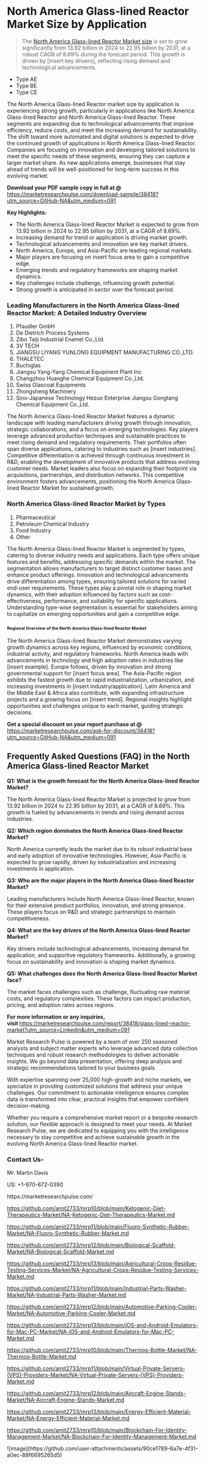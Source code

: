 <h1>North America Glass-lined Reactor Market&nbsp;Size by Application</h1><blockquote><p>The <a href="https://marketresearchpulse.com/download-sample/38418?utm_source=GitHub-NA&amp;utm_medium=091">North America Glass-lined Reactor Market size</a> is set to grow significantly from 13.92 billion in 2024 to 22.95 billion by 2031, at a robust CAGR of 8.69% during the forecast period. This growth is driven by [insert key drivers], reflecting rising demand and technological advancements.</p></blockquote><ul><li>Type AE<li> Type BE<li> Type CE</li></ul><p>The North America Glass-lined Reactor market size by application is experiencing strong growth, particularly in applications like North America Glass-lined Reactor and North America Glass-lined Reactor. These segments are expanding due to technological advancements that improve efficiency, reduce costs, and meet the increasing demand for sustainability. The shift toward more automated and digital solutions is expected to drive the continued growth of applications in North America Glass-lined Reactor. Companies are focusing on innovation and developing tailored solutions to meet the specific needs of these segments, ensuring they can capture a larger market share. As new applications emerge, businesses that stay ahead of trends will be well-positioned for long-term success in this evolving market.</p><p><strong>Download your PDF sample copy in full at @ </strong><a href="https://marketresearchpulse.com/download-sample/38418?utm_source=GitHub-NA&amp;utm_medium=091">https://marketresearchpulse.com/download-sample/38418?utm_source=GitHub-NA&amp;utm_medium=091</a></p><p><strong>Key Highlights: </strong></p><ul><li>The North America Glass-lined Reactor Market is expected to grow from 13.92 billion in 2024 to 22.95 billion by 2031, at a CAGR of 8.69%.</li><li>Increasing demand for trend or application is driving market growth.</li><li>Technological advancements and innovation are key market drivers.</li><li>North America, Europe, and Asia-Pacific are leading regional markets.</li><li>Major players are focusing on insert focus area to gain a competitive edge.</li><li>Emerging trends and regulatory frameworks are shaping market dynamics.</li><li>Key challenges include challenge, influencing growth potential.</li><li>Strong growth is anticipated in sector over the forecast period.</li></ul><h3>Leading Manufacturers in the North America Glass-lined Reactor Market: A Detailed Industry Overview</h3><ol><li>Pfaudler GmbH</li><li>De Dietrich Process Systems</li><li>Zibo Taiji Industrial Enamel Co.,Ltd.</li><li>3V TECH</li><li>JIANGSU LIYANG YUNLONG EQUIPMENT MANUFACTURING CO.,LTD.</li><li>THALETEC</li><li>Buchiglas</li><li>Jiangsu Yang-Yang Chemical Equipment Plant Inc</li><li>Changzhou Huanghe Chemical Equipment Co.,Ltd.</li><li>Swiss Glascoat Equipments</li><li>Zhongsheng Machinery</li><li>Sino-Japanese Technology Hezuo Enterprise Jiangsu Gongtang Chemical Equipment Co.,Ltd.</li></ol><div class="flex max-w-full flex-col flex-grow"><div class="min-h-8 text-message flex w-full flex-col items-end gap-2 whitespace-normal break-words [.text-message+&amp;]:mt-5" dir="auto" data-message-author-role="assistant" data-message-id="fd8432e4-4910-450d-b182-61b7bfb0a01f" data-message-model-slug="gpt-4o"><div class="flex w-full flex-col gap-1 empty:hidden first:pt-[3px]"><div class="markdown prose w-full break-words dark:prose-invert light"><p>The North America Glass-lined Reactor Market features a dynamic landscape with leading manufacturers driving growth through innovation, strategic collaborations, and a focus on emerging technologies. Key players leverage advanced production techniques and sustainable practices to meet rising demand and regulatory requirements. Their portfolios often span diverse applications, catering to industries such as [insert industries]. Competitive differentiation is achieved through continuous investment in R&amp;D, enabling the development of innovative products that address evolving customer needs. Market leaders also focus on expanding their footprint via acquisitions, partnerships, and distribution networks. This competitive environment fosters advancements, positioning the North America Glass-lined Reactor Market for sustained growth.</p></div></div></div></div><h3>North America Glass-lined Reactor Market by Types</h3><ol><li>Pharmaceutical<li> Petroleum Chemical Industry<li> Food Industry<li> Other</li></ol><div class="flex max-w-full flex-col flex-grow"><div class="min-h-8 text-message flex w-full flex-col items-end gap-2 whitespace-normal break-words [.text-message+&amp;]:mt-5" dir="auto" data-message-author-role="assistant" data-message-id="084470be-0bb7-4664-bddf-5156b4f41249" data-message-model-slug="gpt-4o-mini"><div class="flex w-full flex-col gap-1 empty:hidden first:pt-[3px]"><div class="markdown prose w-full break-words dark:prose-invert light"><p>The North America Glass-lined Reactor Market is segmented by types, catering to diverse industry needs and applications. Each type offers unique features and benefits, addressing specific demands within the market. The segmentation allows manufacturers to target distinct customer bases and enhance product offerings. Innovation and technological advancements drive differentiation among types, ensuring tailored solutions for varied end-user requirements. These types play a pivotal role in shaping market dynamics, with their adoption influenced by factors such as cost-effectiveness, performance, and suitability for specific applications. Understanding type-wise segmentation is essential for stakeholders aiming to capitalize on emerging opportunities and gain a competitive edge.</p></div></div></div></div><h3><span style="font-size: 11px;">Regional Overview of the North America Glass-lined Reactor Market</span></h3><div class="flex max-w-full flex-col flex-grow"><div class="min-h-8 text-message flex w-full flex-col items-end gap-2 whitespace-normal break-words [.text-message+&amp;]:mt-5" dir="auto" data-message-author-role="assistant" data-message-id="e9038762-ce64-4e30-91c9-9bd413514231" data-message-model-slug="gpt-4o-mini"><div class="flex w-full flex-col gap-1 empty:hidden first:pt-[3px]"><div class="markdown prose w-full break-words dark:prose-invert light"><p>The North America Glass-lined Reactor Market demonstrates varying growth dynamics across key regions, influenced by economic conditions, industrial activity, and regulatory frameworks. North America leads with advancements in technology and high adoption rates in industries like [insert example]. Europe follows, driven by innovation and strong governmental support for [insert focus area]. The Asia-Pacific region exhibits the fastest growth due to rapid industrialization, urbanization, and increasing investments in [insert industry/application]. Latin America and the Middle East &amp; Africa also contribute, with expanding infrastructure projects and a growing focus on [insert trend]. Regional insights highlight opportunities and challenges unique to each market, guiding strategic decisions.</p></div></div></div></div><p><strong>Get a special discount on your report purchase at @ </strong><a href="https://marketresearchpulse.com/ask-for-discount/38418?utm_source=GitHub-NA&amp;utm_medium=091">https://marketresearchpulse.com/ask-for-discount/38418?utm_source=GitHub-NA&amp;utm_medium=091</a></p><h2>Frequently Asked Questions (FAQ) in the North America Glass-lined Reactor Market</h2><p><strong>Q1: What is the growth forecast for the North America Glass-lined Reactor Market?</strong></p><p>The North America Glass-lined Reactor Market is projected to grow from 13.92 billion in 2024 to 22.95 billion by 2031, at a CAGR of 8.69%. This growth is fueled by advancements in trends and rising demand across industries.</p><p><strong>Q2: Which region dominates the North America Glass-lined Reactor Market?</strong></p><p>North America currently leads the market due to its robust industrial base and early adoption of innovative technologies. However, Asia-Pacific is expected to grow rapidly, driven by industrialization and increasing investments in application.</p><p><strong>Q3: Who are the major players in the North America Glass-lined Reactor Market?</strong></p><p>Leading manufacturers include North America Glass-lined Reactor, known for their extensive product portfolios, innovation, and strong presence. These players focus on R&amp;D and strategic partnerships to maintain competitiveness.</p><p><strong>Q4: What are the key drivers of the North America Glass-lined Reactor Market?</strong></p><p>Key drivers include technological advancements, increasing demand for application, and supportive regulatory frameworks. Additionally, a growing focus on sustainability and innovation is shaping market dynamics.</p><p><strong>Q5: What challenges does the North America Glass-lined Reactor Market face?</strong></p><p>The market faces challenges such as challenge, fluctuating raw material costs, and regulatory complexities. These factors can impact production, pricing, and adoption rates across regions.</p><p><strong>For more information or any inquiries, visit&nbsp;</strong><a href="https://marketresearchpulse.com/report/38418/glass-lined-reactor-market?utm_source=Linkedin&utm_medium=091">https://marketresearchpulse.com/report/38418/glass-lined-reactor-market?utm_source=Linkedin&utm_medium=091</a></p><p>Market Research Pulse is powered by a team of over 250 seasoned analysts and subject matter experts who leverage advanced data collection techniques and robust research methodologies to deliver actionable insights. We go beyond data presentation, offering deep analysis and strategic recommendations tailored to your business goals.</p><p>With expertise spanning over 25,000 high-growth and niche markets, we specialize in providing customized solutions that address your unique challenges. Our commitment to actionable intelligence ensures complex data is transformed into clear, practical insights that empower confident decision-making.</p><p>Whether you require a comprehensive market report or a bespoke research solution, our flexible approach is designed to meet your needs. At Market Research Pulse, we are dedicated to equipping you with the intelligence necessary to stay competitive and achieve sustainable growth in the evolving North America Glass-lined Reactor market.</p><h3><strong>Contact Us-</strong></h3><p>Mr. Martin Davis</p><p>US: +1-970-672-0390</p><p>https://marketresearchpulse.com/</p><p><a href="https://github.com/amit2733/mrp10/blob/main/Ketogenic-Diet-Therapeutics-Market/NA-Ketogenic-Diet-Therapeutics-Market.md">https://github.com/amit2733/mrp10/blob/main/Ketogenic-Diet-Therapeutics-Market/NA-Ketogenic-Diet-Therapeutics-Market.md</a></p><p><a href="https://github.com/amit2733/mrp11/blob/main/Fluoro-Synthetic-Rubber-Market/NA-Fluoro-Synthetic-Rubber-Market.md">https://github.com/amit2733/mrp11/blob/main/Fluoro-Synthetic-Rubber-Market/NA-Fluoro-Synthetic-Rubber-Market.md</a></p><p><a href="https://github.com/amit2733/mrp12/blob/main/Biological-Scaffold-Market/NA-Biological-Scaffold-Market.md">https://github.com/amit2733/mrp12/blob/main/Biological-Scaffold-Market/NA-Biological-Scaffold-Market.md</a></p><p><a href="https://github.com/amit2733/mrp13/blob/main/Agricultural-Crops-Residue-Testing-Services-Market/NA-Agricultural-Crops-Residue-Testing-Services-Market.md">https://github.com/amit2733/mrp13/blob/main/Agricultural-Crops-Residue-Testing-Services-Market/NA-Agricultural-Crops-Residue-Testing-Services-Market.md</a></p><p><a href="https://github.com/amit2733/mrp11/blob/main/Industrial-Parts-Washer-Market/NA-Industrial-Parts-Washer-Market.md">https://github.com/amit2733/mrp11/blob/main/Industrial-Parts-Washer-Market/NA-Industrial-Parts-Washer-Market.md</a></p><p><a href="https://github.com/amit2733/mrp12/blob/main/Automotive-Parking-Cooler-Market/NA-Automotive-Parking-Cooler-Market.md">https://github.com/amit2733/mrp12/blob/main/Automotive-Parking-Cooler-Market/NA-Automotive-Parking-Cooler-Market.md</a></p><p><a href="https://github.com/amit2733/mrp13/blob/main/iOS-and-Android-Emulators-for-Mac-PC-Market/NA-iOS-and-Android-Emulators-for-Mac-PC-Market.md">https://github.com/amit2733/mrp13/blob/main/iOS-and-Android-Emulators-for-Mac-PC-Market/NA-iOS-and-Android-Emulators-for-Mac-PC-Market.md</a></p><p><a href="https://github.com/amit2733/mrp10/blob/main/Thermos-Bottle-Market/NA-Thermos-Bottle-Market.md">https://github.com/amit2733/mrp10/blob/main/Thermos-Bottle-Market/NA-Thermos-Bottle-Market.md</a></p><p><a href="https://github.com/amit2733/mrp11/blob/main/Virtual-Private-Servers-(VPS)-Providers-Market/NA-Virtual-Private-Servers-(VPS)-Providers-Market.md">https://github.com/amit2733/mrp11/blob/main/Virtual-Private-Servers-(VPS)-Providers-Market/NA-Virtual-Private-Servers-(VPS)-Providers-Market.md</a></p><p><a href="https://github.com/amit2733/mrp12/blob/main/Aircraft-Engine-Stands-Market/NA-Aircraft-Engine-Stands-Market.md">https://github.com/amit2733/mrp12/blob/main/Aircraft-Engine-Stands-Market/NA-Aircraft-Engine-Stands-Market.md</a></p><p><a href="https://github.com/amit2733/mrp13/blob/main/Energy-Efficient-Material-Market/NA-Energy-Efficient-Material-Market.md">https://github.com/amit2733/mrp13/blob/main/Energy-Efficient-Material-Market/NA-Energy-Efficient-Material-Market.md</a></p><p><a href="https://github.com/amit2733/mrp10/blob/main/Blockchain-For-Identity-Management-Market/NA-Blockchain-For-Identity-Management-Market.md">https://github.com/amit2733/mrp10/blob/main/Blockchain-For-Identity-Management-Market/NA-Blockchain-For-Identity-Management-Market.md</a></p>
![image](https://github.com/user-attachments/assets/90ce1789-6a7e-4f31-a0ec-88f6695265d5)
